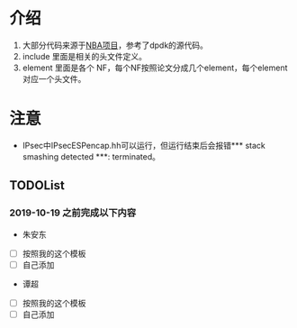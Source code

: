 # 介绍

1. 大部分代码来源于[NBA项目](https://github.com/ANLAB-KAIST/NBA/tree/master/elements)，参考了dpdk的源代码。
2. include 里面是相关的头文件定义。
3. element 里面是各个 NF，每个NF按照论文分成几个element，每个element对应一个头文件。

# 注意
- IPsec中IPsecESPencap.hh可以运行，但运行结束后会报错*** stack smashing detected ***: <unknown> terminated。

## **TODOList**

### **2019-10-19 之前完成以下内容**

* 朱安东
- [ ] 按照我的这个模板
- [ ] 自己添加

* 谭超
- [ ] 按照我的这个模板
- [ ] 自己添加